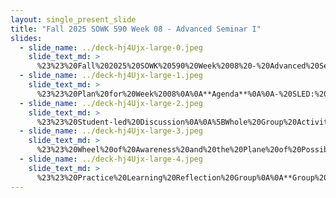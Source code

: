 ```yaml
---
layout: single_present_slide
title: "Fall 2025 SOWK 590 Week 08 - Advanced Seminar I"
slides:
  - slide_name: ../deck-hj4Ujx-large-0.jpeg
    slide_text_md: >
      %23%23%20Fall%202025%20SOWK%20590%20Week%2008%20-%20Advanced%20Seminar%20I%0A%0Atitle:%20Fall%202025%20SOWK%20590%20Week%2008%20-%20Advanced%20Seminar%20I%0Adate:%202025-10-13%2022:37:09%0Alocation:%20Heritage%20University%0Atags:%0A%20%20-%20Heritage%20University%0A%20%20-%20MSW%20Program%0A%20%20-%20SOWK%20590%0Apresentation_video:%20%3E%0A%20%20%22%22%0Adescription:%20%3E%0A%0AWeek%20eight%20is%20synchronous%20with%20having%20class%20on%20Saturday%20(10/18/25)%20for%20SOWK%20590.%20Students%20continue%20to%20work%20at%20the%20practicum%20and%20will%20submit%20their%20weekly%20journal.%20We%20will%20have%20the%20following%20agenda:%0A%0A-%20SLED:%20Intersectionality%20and%20Identity%0A-%20Mindfulness%20activity%0A-%20Practice%20Learning%20Reflection%20Group%0A%0AThe%20learning%20objectives%20this%20week%20include:%0A%0A-%20Students%20consider%20intersectionality%20and%20identity,%20and%20how%20these%20concepts%20relate%20to%20their%20practice.%0A-%20Students%20will%20actively%20practice%20a%20mindfulness%20activity.%0A-%20Students%20will%20recognize%20the%20shared%20experiences%20of%20their%20peers%20in%20the%20practicum%20and%20be%20able%20to%20utilize%20the%20group%20as%20a%20method%20for%20sharing%20and%20problem-solving.%0A-%20Students%20will%20analyze%20their%20practicum%20experience,%20reflecting%20on%20how%20it%20connects%20to%20their%20development%20and%20demonstration%20of%20competence.%0A%0A
  - slide_name: ../deck-hj4Ujx-large-1.jpeg
    slide_text_md: >
      %23%23%20Plan%20for%20Week%2008%0A%0A**Agenda**%0A%0A-%20SLED:%20Intersectionality%20and%20Identity%0A-%20Mindfulness%20activity%0A-%20Practice%20Learning%20Reflection%20Group%0A%0A**learning%20objectives**%0A%0A-%20Students%20consider%20intersectionality%20and%20identity,%20and%20how%20these%20concepts%20relate%20to%20their%20practice.%0A-%20Students%20will%20actively%20practice%20a%20mindfulness%20activity.%0A-%20Students%20will%20recognize%20the%20shared%20experiences%20of%20their%20peers%20in%20the%20practicum%20and%20be%20able%20to%20utilize%20the%20group%20as%20a%20method%20for%20sharing%20and%20problem-solving.%0A-%20Students%20will%20analyze%20their%20practicum%20experience,%20reflecting%20on%20how%20it%20connects%20to%20their%20development%20and%20demonstration%20of%20competence.%0A%0A
  - slide_name: ../deck-hj4Ujx-large-2.jpeg
    slide_text_md: >
      %23%23%20Student-led%20Discussion%0A%0A%5BWhole%20Group%20Activity%5D%20Assigned%20students%20will%20facilitate%20discussion%20with%20the%20class%20regarding%20chosen%20topic.%0A%0AIntersectionality%20and%20Identity%0A%0A
  - slide_name: ../deck-hj4Ujx-large-3.jpeg
    slide_text_md: >
      %23%23%20Wheel%20of%20Awareness%20and%20the%20Plane%20of%20Possibility%0A%3E%20Dr.%20Dan%20Siegle%0A%0A%5BWhole%20Class%20Activity%5D%20Listen%20to%20%5BWheel%20of%20Awareness%20and%20the%20Plane%20of%20Possibility%5D(https://drdansiegel.com/wheel-of-awareness/)%0A%0AHere%20is%20an%20image%20of%20%E2%80%9CThe%20Wheel%20of%20Awareness.%E2%80%9D%20The%20hub%20represents%20the%20experience%20of%20awareness%20itself%20%E2%80%94%20knowing%20%E2%80%94%20while%20the%20rim%20contains%20all%20the%20points%20of%20anything%20we%20can%20become%20aware%20of,%20that%20which%20is%20known%20to%20us.%20We%20can%20send%20a%20spoke%20out%20to%20the%20rim%20to%20focus%20our%20attention%20on%20one%20point%20or%20another%20on%20the%20rim.%20In%20this%20way,%20the%20wheel%20of%20awareness%20becomes%20a%20visual%20metaphor%20for%20the%20integration%20of%20consciousness%20as%20we%20differentiate%20rim-elements%20and%20hub-awareness%20from%20each%20other%20and%20link%20them%20with%20our%20focus%20of%20attention.%0A%0A
  - slide_name: ../deck-hj4Ujx-large-4.jpeg
    slide_text_md: >
      %23%23%20Practice%20Learning%20Reflection%20Group%0A%0A**Group%20Norms**%0A%0A-%20We%20will%20be%20respectful%20of%20each%20other%0A-%20We%20will%20approach%20our%20dialogue%20with%20an%20open%20mind%0A-%20We%20will%20engage%20and%20fully%20participate%0A-%20We%20will%20keep%20our%20clients%E2%80%99%20information%20confidential%0A%0A**Group%20Check-in%20Question**%0A%0AAn%20activity%20that%20is%20facilitating%20learning%20for%20you%20this%20week.%0A%0A**Practicum%20Discussion**%20%0A%0A-%20What%20are%20some%20of%20the%20things%20that%20are%20happening%20in%20your%20practicums%0A-%20What%20are%20some%20of%20the%20needs%20of%20the%20clients%20you%20are%20working%20with%0A-%20Examples%20of%20client%20work%20to%20share%20with%20the%20group%0A
---
```

